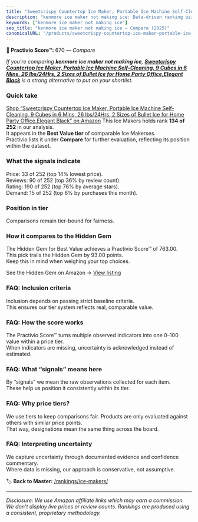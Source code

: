 ```yaml
---
title: "Sweetcrispy Countertop Ice Maker, Portable Ice Machine Self-Cleaning, 9 Cubes in 6 Mins, 26 lbs/24Hrs, 2 Sizes of Bullet Ice for Home Party Office,Elegant Black"
description: "kenmore ice maker not making ice: Data-driven ranking using the Practivio Score™. Positioned by quality, value, demand, findability, momentum."
keywords: ["kenmore ice maker not making ice"]
seo_title: "kenmore ice maker not making ice — Compare (2025)"
canonicalURL: "/products/sweetcrispy-countertop-ice-maker-portable-ice-machine-self-cleaning-9-cubes-in-6-mins-26-lbs24hrs-2-sizes-of-bullet-ice-for-home-party-officeelegant-black-B0F9Y15WWZ/"
---
```


**🛒 Practivio Score™:** 670 — _Compare_


*If you're comparing **kenmore ice maker not making ice**, **[Sweetcrispy Countertop Ice Maker, Portable Ice Machine Self-Cleaning, 9 Cubes in 6 Mins, 26 lbs/24Hrs, 2 Sizes of Bullet Ice for Home Party Office,Elegant Black](https://www.amazon.com/dp/B0F9Y15WWZ?tag=practivio-20)** is a strong alternative to put on your shortlist.*
### Quick take
[Shop “Sweetcrispy Countertop Ice Maker, Portable Ice Machine Self-Cleaning, 9 Cubes in 6 Mins, 26 lbs/24Hrs, 2 Sizes of Bullet Ice for Home Party Office,Elegant Black” on Amazon](https://www.amazon.com/dp/B0F9Y15WWZ?tag=practivio-20)
This Ice Makers holds rank **134 of 252** in our analysis.  
It appears in the **Best Value tier** of comparable Ice Makerses.  
Practivio lists it under **Compare** for further evaluation, reflecting its position within the dataset.

### What the signals indicate
Price: 33 of 252 (top 14% lowest price).  
Reviews: 90 of 252 (top 36% by review count).  
Rating: 190 of 252 (top 76% by average stars).  
Demand: 15 of 252 (top 6% by purchases this month).

### Position in tier
Comparisons remain tier-bound for fairness.

### How it compares to the Hidden Gem
The Hidden Gem for Best Value achieves a Practivio Score™ of 763.00.  
This pick trails the Hidden Gem by 93.00 points.  
Keep this in mind when weighing your top choices.  

See the Hidden Gem on Amazon → [View listing](https://www.amazon.com/dp/B00197WV7I?tag=practivio-20)

### FAQ: Inclusion criteria
Inclusion depends on passing strict baseline criteria.  
This ensures our tier system reflects real, comparable value.

### FAQ: How the score works
The Practivio Score™ turns multiple observed indicators into one 0–100 value within a price tier.  
When indicators are missing, uncertainty is acknowledged instead of estimated.

### FAQ: What “signals” means here
By “signals” we mean the raw observations collected for each item.  
These help us position it consistently within its tier.

### FAQ: Why price tiers?
We use tiers to keep comparisons fair. Products are only evaluated against others with similar price points.  
That way, designations mean the same thing across the board.

### FAQ: Interpreting uncertainty
We capture uncertainty through documented evidence and confidence commentary.  
Where data is missing, our approach is conservative, not assumptive.

<!-- Missing template for Compare/CompareWithinPriceClass -->


🏷️ **Back to Master:** [/rankings/ice-makers/](/rankings/ice-makers/)

---
_Disclosure: We use Amazon affiliate links which may earn a commission. We don’t display live prices or review counts. Rankings are produced using a consistent, proprietary methodology._

